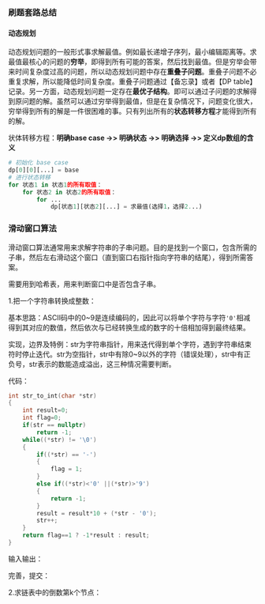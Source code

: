 ### 刷题套路总结

#### 动态规划

动态规划问题的一般形式事求解最值。例如最长递增子序列，最小编辑距离等。求最值最核心的问题的**穷举**，即得到所有可能的答案，然后找到最值。但是穷举会带来时间复杂度过高的问题，所以动态规划问题中存在**重叠子问题**。重叠子问题不必重复求解，所以能降低时间复杂度。重叠子问题通过【备忘录】或者【DP table】记录。另一方面，动态规划问题一定存在**最优子结构**。即可以通过子问题的求解得到原问题的解。虽然可以通过穷举得到最值，但是在复杂情况下，问题变化很大，穷举得到所有的解是一件很困难的事。只有列出所有的**状态转移方程**才能得到所有的解。

状体转移方程：**明确base case ->> 明确状态 ->> 明确选择 ->> 定义dp数组的含义**

```python
# 初始化 base case
dp[0][0][...] = base
# 进行状态转移
for 状态1 in 状态1的所有取值：
    for 状态2 in 状态2的所有取值：
        for ...
            dp[状态1][状态2][...] = 求最值(选择1，选择2...)
```





### 滑动窗口算法

滑动窗口算法通常用来求解字符串的子串问题。目的是找到一个窗口，包含所需的子串，然后左右滑动这个窗口（直到窗口右指针指向字符串的结尾），得到所需答案。

需要用到哈希表，用来判断窗口中是否包含子串。



1.把一个字符串转换成整数：

基本思路：ASCII码中的0~9是连续编码的，因此可以将单个字符与字符`'0'`相减得到其对应的数值，然后依次与已经转换生成的数字的十倍相加得到最终结果。

实现，边界及特例：str为字符串指针，用来迭代得到单个字符，遇到字符串结束符时停止迭代。str为空指针，str中有除0~9以外的字符（错误处理），str中有正负号，str表示的数能造成溢出，这三种情况需要判断。

代码：

```c
int str_to_int(char *str)
{
    int result=0;
    int flag=0;
    if(str == nullptr)
        return -1;
    while((*str) != '\0')
    {
        if((*str) == '-')
        {
            flag = 1;
        }
        else if((*str)<'0' ||(*str)>'9')
        {
            return -1;
        }
        result = result*10 + (*str - '0');
        str++;
    }
    return flag==1 ? -1*result : result;
}
```

输入输出：

完善，提交：

2.求链表中的倒数第k个节点：

